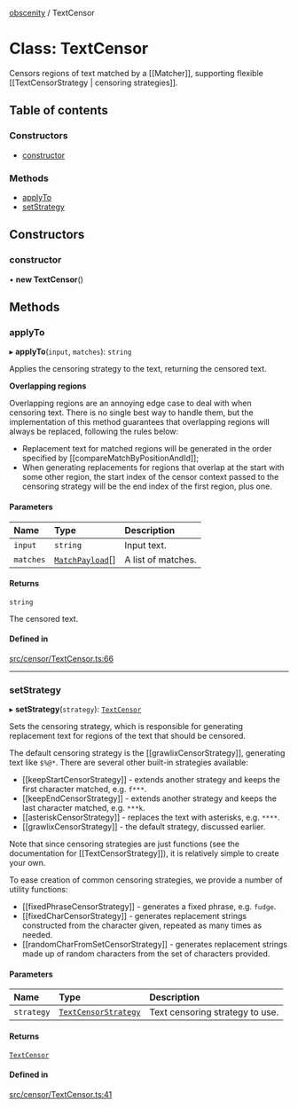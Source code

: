 [obscenity](../README.md) / TextCensor

# Class: TextCensor

Censors regions of text matched by a [[Matcher]], supporting flexible
[[TextCensorStrategy | censoring strategies]].

## Table of contents

### Constructors

- [constructor](TextCensor.md#constructor)

### Methods

- [applyTo](TextCensor.md#applyto)
- [setStrategy](TextCensor.md#setstrategy)

## Constructors

### constructor

• **new TextCensor**()

## Methods

### applyTo

▸ **applyTo**(`input`, `matches`): `string`

Applies the censoring strategy to the text, returning the censored text.

**Overlapping regions**

Overlapping regions are an annoying edge case to deal with when censoring
text. There is no single best way to handle them, but the implementation
of this method guarantees that overlapping regions will always be
replaced, following the rules below:

- Replacement text for matched regions will be generated in the order
  specified by [[compareMatchByPositionAndId]];
- When generating replacements for regions that overlap at the start with
  some other region, the start index of the censor context passed to the
  censoring strategy will be the end index of the first region, plus one.

#### Parameters

| Name | Type | Description |
| :------ | :------ | :------ |
| `input` | `string` | Input text. |
| `matches` | [`MatchPayload`](../interfaces/MatchPayload.md)[] | A list of matches. |

#### Returns

`string`

The censored text.

#### Defined in

[src/censor/TextCensor.ts:66](https://github.com/jo3-l/obscenity/blob/0d1046d/src/censor/TextCensor.ts#L66)

___

### setStrategy

▸ **setStrategy**(`strategy`): [`TextCensor`](TextCensor.md)

Sets the censoring strategy, which is responsible for generating
replacement text for regions of the text that should be censored.

The default censoring strategy is the [[grawlixCensorStrategy]],
generating text like `$%@*`. There are several other built-in strategies
available:
- [[keepStartCensorStrategy]] - extends another strategy and keeps the
  first character matched, e.g. `f***`.
- [[keepEndCensorStrategy]] - extends another strategy and keeps the last
  character matched, e.g. `***k`.
- [[asteriskCensorStrategy]] - replaces the text with asterisks, e.g.
  `****`.
- [[grawlixCensorStrategy]] - the default strategy, discussed earlier.

Note that since censoring strategies are just functions (see the
documentation for [[TextCensorStrategy]]), it is relatively simple to
create your own.

To ease creation of common censoring strategies, we provide a number of
utility functions:
- [[fixedPhraseCensorStrategy]] - generates a fixed phrase, e.g. `fudge`.
- [[fixedCharCensorStrategy]] - generates replacement strings constructed
  from the character given, repeated as many times as needed.
- [[randomCharFromSetCensorStrategy]] - generates replacement strings
  made up of random characters from the set of characters provided.

#### Parameters

| Name | Type | Description |
| :------ | :------ | :------ |
| `strategy` | [`TextCensorStrategy`](../README.md#textcensorstrategy) | Text censoring strategy to use. |

#### Returns

[`TextCensor`](TextCensor.md)

#### Defined in

[src/censor/TextCensor.ts:41](https://github.com/jo3-l/obscenity/blob/0d1046d/src/censor/TextCensor.ts#L41)
